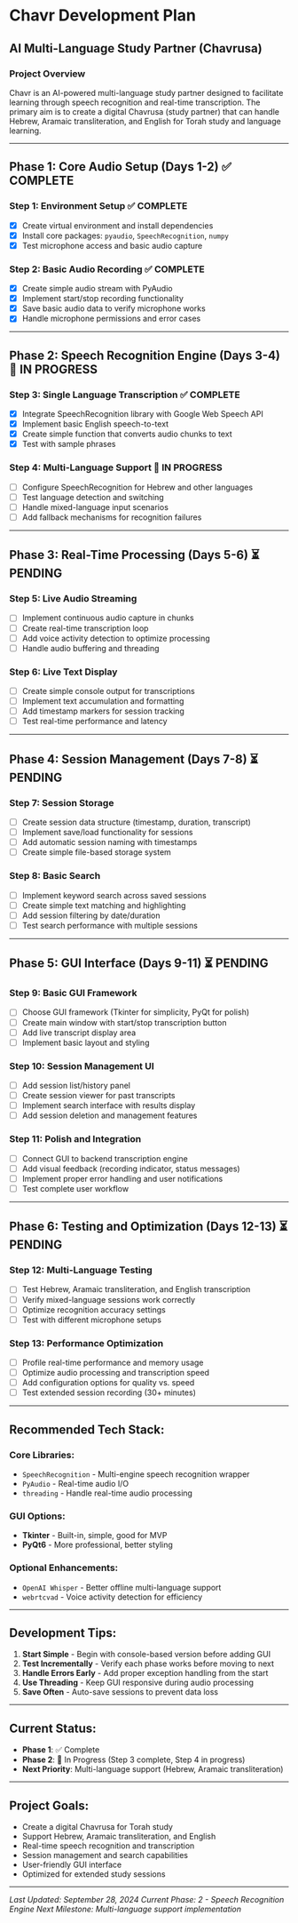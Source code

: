 # Chavr Development Plan
## AI Multi-Language Study Partner (Chavrusa)

### Project Overview
Chavr is an AI-powered multi-language study partner designed to facilitate learning through speech recognition and real-time transcription. The primary aim is to create a digital Chavrusa (study partner) that can handle Hebrew, Aramaic transliteration, and English for Torah study and language learning.

---

## **Phase 1: Core Audio Setup (Days 1-2)** ✅ COMPLETE

### Step 1: Environment Setup ✅ COMPLETE
- [x] Create virtual environment and install dependencies
- [x] Install core packages: `pyaudio`, `SpeechRecognition`, `numpy`
- [x] Test microphone access and basic audio capture

### Step 2: Basic Audio Recording ✅ COMPLETE
- [x] Create simple audio stream with PyAudio
- [x] Implement start/stop recording functionality
- [x] Save basic audio data to verify microphone works
- [x] Handle microphone permissions and error cases

---

## **Phase 2: Speech Recognition Engine (Days 3-4)** 🔄 IN PROGRESS

### Step 3: Single Language Transcription ✅ COMPLETE
- [x] Integrate SpeechRecognition library with Google Web Speech API
- [x] Implement basic English speech-to-text
- [x] Create simple function that converts audio chunks to text
- [x] Test with sample phrases

### Step 4: Multi-Language Support 🔄 IN PROGRESS
- [ ] Configure SpeechRecognition for Hebrew and other languages
- [ ] Test language detection and switching
- [ ] Handle mixed-language input scenarios
- [ ] Add fallback mechanisms for recognition failures

---

## **Phase 3: Real-Time Processing (Days 5-6)** ⏳ PENDING

### Step 5: Live Audio Streaming
- [ ] Implement continuous audio capture in chunks
- [ ] Create real-time transcription loop
- [ ] Add voice activity detection to optimize processing
- [ ] Handle audio buffering and threading

### Step 6: Live Text Display
- [ ] Create simple console output for transcriptions
- [ ] Implement text accumulation and formatting
- [ ] Add timestamp markers for session tracking
- [ ] Test real-time performance and latency

---

## **Phase 4: Session Management (Days 7-8)** ⏳ PENDING

### Step 7: Session Storage
- [ ] Create session data structure (timestamp, duration, transcript)
- [ ] Implement save/load functionality for sessions
- [ ] Add automatic session naming with timestamps
- [ ] Create simple file-based storage system

### Step 8: Basic Search
- [ ] Implement keyword search across saved sessions
- [ ] Create simple text matching and highlighting
- [ ] Add session filtering by date/duration
- [ ] Test search performance with multiple sessions

---

## **Phase 5: GUI Interface (Days 9-11)** ⏳ PENDING

### Step 9: Basic GUI Framework
- [ ] Choose GUI framework (Tkinter for simplicity, PyQt for polish)
- [ ] Create main window with start/stop transcription button
- [ ] Add live transcript display area
- [ ] Implement basic layout and styling

### Step 10: Session Management UI
- [ ] Add session list/history panel
- [ ] Create session viewer for past transcripts
- [ ] Implement search interface with results display
- [ ] Add session deletion and management features

### Step 11: Polish and Integration
- [ ] Connect GUI to backend transcription engine
- [ ] Add visual feedback (recording indicator, status messages)
- [ ] Implement proper error handling and user notifications
- [ ] Test complete user workflow

---

## **Phase 6: Testing and Optimization (Days 12-13)** ⏳ PENDING

### Step 12: Multi-Language Testing
- [ ] Test Hebrew, Aramaic transliteration, and English transcription
- [ ] Verify mixed-language sessions work correctly
- [ ] Optimize recognition accuracy settings
- [ ] Test with different microphone setups

### Step 13: Performance Optimization
- [ ] Profile real-time performance and memory usage
- [ ] Optimize audio processing and transcription speed
- [ ] Add configuration options for quality vs. speed
- [ ] Test extended session recording (30+ minutes)

---

## **Recommended Tech Stack:**

### Core Libraries:
- `SpeechRecognition` - Multi-engine speech recognition wrapper
- `PyAudio` - Real-time audio I/O
- `threading` - Handle real-time audio processing

### GUI Options:
- **Tkinter** - Built-in, simple, good for MVP
- **PyQt6** - More professional, better styling

### Optional Enhancements:
- `OpenAI Whisper` - Better offline multi-language support
- `webrtcvad` - Voice activity detection for efficiency

---

## **Development Tips:**

1. **Start Simple** - Begin with console-based version before adding GUI
2. **Test Incrementally** - Verify each phase works before moving to next
3. **Handle Errors Early** - Add proper exception handling from the start
4. **Use Threading** - Keep GUI responsive during audio processing
5. **Save Often** - Auto-save sessions to prevent data loss

---

## **Current Status:**
- **Phase 1**: ✅ Complete
- **Phase 2**: 🔄 In Progress (Step 3 complete, Step 4 in progress)
- **Next Priority**: Multi-language support (Hebrew, Aramaic transliteration)

---

## **Project Goals:**
- Create a digital Chavrusa for Torah study
- Support Hebrew, Aramaic transliteration, and English
- Real-time speech recognition and transcription
- Session management and search capabilities
- User-friendly GUI interface
- Optimized for extended study sessions

---

*Last Updated: September 28, 2024*
*Current Phase: 2 - Speech Recognition Engine*
*Next Milestone: Multi-language support implementation*

